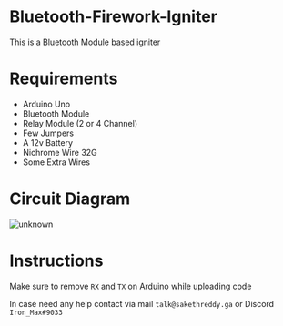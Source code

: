 # Bluetooth-Firework-Igniter
This is a Bluetooth Module based igniter

# Requirements
- Arduino Uno
- Bluetooth Module
- Relay Module (2 or 4 Channel)
- Few Jumpers
- A 12v Battery 
- Nichrome Wire 32G
- Some Extra Wires

# Circuit Diagram
![unknown](https://cdn.discordapp.com/attachments/907956163671359528/1045332733825667113/unknown.png)

# Instructions 
Make sure to remove `RX` and `TX` on Arduino while uploading code

In case need any help contact via mail `talk@sakethreddy.ga` or Discord `Iron_Max#9033`
